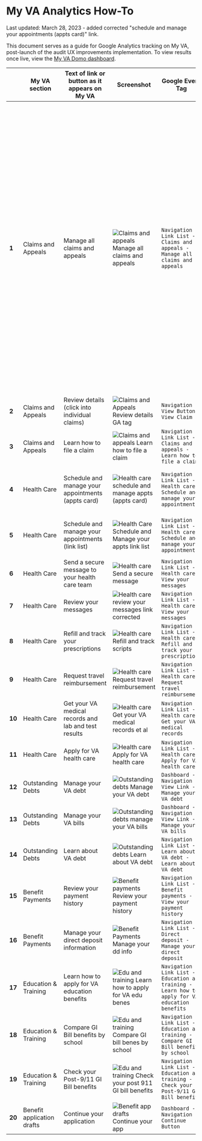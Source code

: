 # My VA Analytics How-To
Last updated: March 28, 2023 - added corrected "schedule and manage your appointments (appts card)" link.

This document serves as a guide for Google Analytics tracking on My VA, post-launch of the audit UX improvements implementation. To view results once live, view the [My VA Domo dashboard](https://va-gov.domo.com/page/1167851935?userId=1322887837).

| |  **My VA section**     |  **Text of link or button as it appears on My VA**  | **Screenshot** |**Google Event Tag**|**New in this iteration?**| **Previous event tag (if applicable)** | **Notes** |
|---|--------------------|-----------------------------------------------|------------|-------------------------|-----------|-------------------------|--------|
|**1**| Claims and Appeals | Manage all claims and appeals |![Claims and appeals  Manage all claims and appeals](https://user-images.githubusercontent.com/45603961/227317522-c08523a9-a3fe-470c-9433-adbf0bec90ab.png)|	`Navigation - Link List - Claims and appeals - Manage all claims and appeals` | Yes | `Navigation - Link List - Claims and appeals - Check your claim or appeal status`| Prior to June 14, 2023, metrics should be combined for `Navigation - Link List - Claims and appeals - Manage all claims and appeals` and `Navigation - Link List - Claims and appeals - Check your claim or appeal status` as there was an issue in the code causing both event tags to be live for users post-phased launch. This has been resolved, see [59400](https://github.com/department-of-veterans-affairs/va.gov-team/issues/59400) for details.|
|**2**| Claims and Appeals | Review details (click into individual claims)      |![Claims and Appeals  Review details GA tag](https://user-images.githubusercontent.com/45603961/227317787-8421c875-c74b-4311-a223-393d1cf36f39.png)| `Navigation - View Button - View Claim` | No | Not applicable - no change|
|**3**| Claims and Appeals | Learn how to file a claim	                        |![Claims and appeals  Learn how to file a claim](https://user-images.githubusercontent.com/45603961/227317901-d6117fbe-d0c7-4015-814d-2146d2244c06.png) | `Navigation - Link List - Claims and appeals - Learn how to file a claim`| Yes | Not applicable - new link |
|**4**| Health Care        | Schedule and manage your appointments (appts card) | ![Health care  schedule and manage appts (appts card)](https://user-images.githubusercontent.com/45603961/228291249-1c16af9b-4a2c-46aa-b341-91f8f2706c62.png)| `Navigation - Link List - Health care - Schedule and manage your appointments`| Yes (corrected in [#64786](https://github.com/department-of-veterans-affairs/va.gov-team/issues/54786) to match row below)|`Navigation - Link List - Health care - Schedule and view your appointments`|
|**5**| Health Care        |	Schedule and manage your appointments (link list) |![Health Care  Schedule and Manage your appts link list](https://user-images.githubusercontent.com/45603961/227318403-ddd321f2-98d5-4e57-a55f-6cd0c58982ed.png)| `Navigation - Link List - Health care - Schedule and manage your appointments`| Yes | `Navigation - Link List - Health care - Schedule and view your appointments`|
|**6**| Health Care        | Send a secure message to your health care team     |![Health care  Send a secure message](https://user-images.githubusercontent.com/45603961/227318512-eca35f7e-48b3-44db-a8ec-9b584e3f4104.png) |`Navigation - Link List - Health care - View your messages`| No | Not applicable - no change |
|**7**| Health Care        |	Review your messages                              | ![Health care  review your messages link corrected](https://user-images.githubusercontent.com/45603961/227318609-d767a5cd-c74f-4f68-99b3-6ab570d1bd57.png)| `Navigation - Link List - Health care - View your messages`| No (corrected in [#54792](https://github.com/department-of-veterans-affairs/va.gov-team/issues/54792))| Not applicable - no change |
|**8**| Health Care        |	Refill and track your prescriptions	              |![Health care  Refill and track scripts](https://user-images.githubusercontent.com/45603961/227318723-dd4912ff-02e7-4ac0-aa5f-b7f53527d3c2.png)| `Navigation - Link List - Health care - Refill and track your prescriptions`|  No | Not applicable - no change |
|**9**| Health Care  |	Request travel reimbursement | ![Health care  Request travel reimbursement](https://user-images.githubusercontent.com/45603961/227318822-c53d2753-b41b-4da9-b8a8-584a9424636e.png)| `Navigation - Link List - Health care - Request travel reimbursement`|  No | Not applicable - no change |
|**10**| Health Care        |	Get your VA medical records and lab and test results |![Health care  Get your VA medical records et al](https://user-images.githubusercontent.com/45603961/227318895-792855d3-c698-4958-be10-97fbbc09225a.png)|	`Navigation - Link List - Health care - Get your VA medical records`|  No | Not applicable - no change|
|**11**| Health Care | Apply for VA health care | ![Health care  Apply for VA health care ](https://user-images.githubusercontent.com/45603961/227320187-9fc9487c-cfcf-4d86-ae89-cfb338b835fc.png)| `Navigation - Link List - Health care - Apply for VA health care`| Yes | Not applicable - new link |
|**12**| Outstanding Debts  | Manage your VA debt	  |![Outstanding debts  Manage your VA debt](https://user-images.githubusercontent.com/45603961/227320322-fe494588-3300-450a-a417-1f4a705664f3.png)| `Dashboard - Navigation - View Link - Manage your VA debt`| No |Not applicable - no change |
|**13**| Outstanding Debts  | Manage your VA bills   |![Outstanding debts  manage your VA bills](https://user-images.githubusercontent.com/45603961/227320383-63cbe66c-8436-426c-adb5-cd05ba1374a1.png)| `Dashboard - Navigation - View Link - Manage your VA bills`| No | Not applicable - no change |
|**14**| Outstanding Debts	 | Learn about VA debt 	  |![Outstanding debts  Learn about VA debt](https://user-images.githubusercontent.com/45603961/227320466-c9b530fa-ab7a-4aee-85e9-86eccb574dfc.png)|	`Navigation - Link List - Learn about VA debt - Learn about VA debt`| No | Not applicable - no change|
|**15**| Benefit Payments   | Review your payment history	| ![Benefit payments  Review your payment history](https://user-images.githubusercontent.com/45603961/227320846-2e046211-44d7-4050-b80c-8a438d8cb9e5.png)|	`Navigation - Link List - Benefit payments - View your payment history`| No | Not applicable - no change |
|**16**| Benefit Payments   |Manage your direct deposit information | ![Benefit Payments  Manage your dd info](https://user-images.githubusercontent.com/45603961/227320933-de00f840-8a63-4dc9-850f-a9a54eb401c4.png)|	`Navigation - Link List - Direct deposit - Manage your direct deposit`|  No | Not applicable - no change |
|**17**| Education & Training | Learn how to apply for VA education benefits|![Edu and training  Learn how to apply for VA edu benes](https://user-images.githubusercontent.com/45603961/227320989-e0401271-537e-440e-93ea-d07554ee058f.png)| `Navigation - Link List - Education and training - Learn how to apply for VA education benefits`|  Yes | Not applicable - new link |
|**18**| Education & Training|	Compare GI Bill benefits by school | ![Edu and training  Compare GI bill benes by school](https://user-images.githubusercontent.com/45603961/227321082-20624bf7-66b1-481d-9292-8f903a1cac9f.png) |`Navigation - Link List - Education and training - Compare GI Bill benefits by school`|  Yes | Not applicable - new link |
|**19**|Education & Training	| Check your Post-9/11 GI Bill benefits|![Edu and training  Check your post 911 GI bill benefits](https://user-images.githubusercontent.com/45603961/227321130-f804ff4e-5cc6-4a98-be1e-642487f21220.png)|	`Navigation - Link List - Education and training - Check your Post-9/11 GI Bill benefits`|  Yes | Not applicable - new link |
|**20**| Benefit application drafts |Continue your application	|![Benefit app drafts  Continue your app](https://user-images.githubusercontent.com/45603961/227321193-84e1fa4c-a88f-4d37-aa85-3ef95f4400e8.png)| `Dashboard - Navigation - Continue Button`| No | Not applicable - no change |
